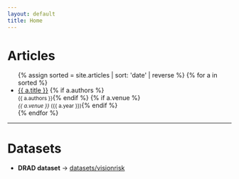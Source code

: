 ```yaml
---
layout: default
title: Home
---
```


# Articles

<ul>
{% assign sorted = site.articles | sort: 'date' | reverse %}
{% for a in sorted %}
  <li>
    <a href="{{ a.url | relative_url }}">{{ a.title }}</a>
    {% if a.authors %}<br><small>{{ a.authors }}</small>{% endif %}
    {% if a.venue %}<br><small><em>{{ a.venue }}</em> ({{ a.year }})</small>{% endif %}
  </li>
{% endfor %}
</ul>

---

# Datasets

- **DRAD dataset** → [datasets/visionrisk](./datasets/visionrisk/)